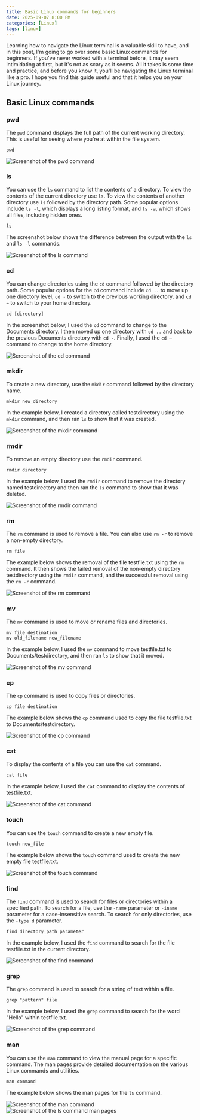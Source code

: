 ```yaml
---
title: Basic Linux commands for beginners
date: 2025-09-07 8:00 PM
categories: [Linux]
tags: [linux]
---
```


Learning how to navigate the Linux terminal is a valuable skill to have, and in this post, I'm going to go over some basic Linux commands for beginners. If you've never worked with a terminal before, it may seem intimidating at first, but it's not as scary as it seems. All it takes is some time and practice, and before you know it, you'll be navigating the Linux terminal like a pro. I hope you find this guide useful and that it helps you on your Linux journey.

## Basic Linux commands

### pwd
The `pwd` command displays the full path of the current working directory. This is useful for seeing where you're at within the file system.
```shell
pwd
```

![Screenshot of the pwd command](https://res.cloudinary.com/do8uy1fxa/image/upload/v1756918830/pwd-command_fnjafk.png)

### ls
You can use the `ls` command to list the contents of a directory. To view the contents of the current directory use `ls`. To view the contents of another directory use `ls` followed by the directory path. Some popular options include `ls -l`, which displays a long listing format, and `ls -a`, which shows all files, including hidden ones.
```shell
ls
```
The screenshot below shows the difference between the output with the `ls` and `ls -l` commands.

![Screenshot of the ls command](https://res.cloudinary.com/do8uy1fxa/image/upload/v1756918735/ls-command_f6w1vm.png)

### cd
You can change directories using the `cd` command followed by the directory path. Some popular options for the `cd` command include `cd ..` to move up one directory level, `cd -` to switch to the previous working directory, and `cd ~` to switch to your home directory.
```shell
cd [directory]
```
In the screenshot below, I used the `cd` command to change to the Documents directory. I then moved up one directory with `cd ..` and back to the previous Documents directory with `cd -`. Finally, I used the `cd ~` command to change to the home directory.

![Screenshot of the cd command](https://res.cloudinary.com/do8uy1fxa/image/upload/v1756918621/cd-command_lyj3r7.png)

### mkdir
To create a new directory, use the `mkdir` command followed by the directory name.
```shell
mkdir new_directory
```
In the example below, I created a directory called testdirectory using the `mkdir` command, and then ran `ls` to show that it was created.

![Screenshot of the mkdir command](https://res.cloudinary.com/do8uy1fxa/image/upload/v1756918785/mkdir-command_tdvfjs.png)

### rmdir
To remove an empty directory use the `rmdir` command.
```shell
rmdir directory
```
In the example below, I used the `rmdir` command to remove the directory named testdirectory and then ran the `ls` command to show that it was deleted.

![Screenshot of the rmdir command](https://res.cloudinary.com/do8uy1fxa/image/upload/v1756918875/rmdir-command_i1g5ql.png)

### rm
The `rm` command is used to remove a file. You can also use `rm -r` to remove a non-empty directory.
```shell
rm file
```
The example below shows the removal of the file testfile.txt using the `rm` command. It then shows the failed removal of the non-empty directory testdirectory using the `rmdir` command, and the successful removal using the `rm -r` command.

![Screenshot of the rm command](https://res.cloudinary.com/do8uy1fxa/image/upload/v1757092962/rm-command_cniebw.png)

### mv
The `mv` command is used to move or rename files and directories.
```shell
mv file destination
mv old_filename new_filename
```
In the example below, I used the `mv` command to move testfile.txt to Documents/testdirectory, and then ran `ls` to show that it moved.

![Screenshot of the mv command](https://res.cloudinary.com/do8uy1fxa/image/upload/v1756918808/mv-command_d8rk8j.png)

### cp
The `cp` command is used to copy files or directories.
```shell
cp file destination
```
The example below shows the `cp` command used to copy the file testfile.txt to Documents/testdirectory.

![Screenshot of the cp command](https://res.cloudinary.com/do8uy1fxa/image/upload/v1756918671/cp-command_uf1u5l.png)

### cat
To display the contents of a file you can use the `cat` command.
```shell
cat file
```
In the example below, I used the `cat` command to display the contents of testfile.txt.

![Screenshot of the cat command](https://res.cloudinary.com/do8uy1fxa/image/upload/v1756918534/cat-command_isknvg.png)

### touch
You can use the `touch` command to create a new empty file.
```shell
touch new_file
```
The example below shows the `touch` command used to create the new empty file testfile.txt.

![Screenshot of the touch command](https://res.cloudinary.com/do8uy1fxa/image/upload/v1756918900/touch-command_prfzxp.png)

### find
The `find` command is used to search for files or directories within a specified path. To search for a file, use the `-name` parameter or `-iname` parameter for a case-insensitive search. To search for only directories, use the `-type d` parameter.
```shell
find directory_path parameter
```
In the example below, I used the `find` command to search for the file testfile.txt in the current directory.

![Screenshot of the find command](https://res.cloudinary.com/do8uy1fxa/image/upload/v1756918697/find-command_hc6nti.png)

### grep
The `grep` command is used to search for a string of text within a file.
```shell
grep "pattern" file
```
In the example below, I used the `grep` command to search for the word "Hello" within testfile.txt.

![Screenshot of the grep command](https://res.cloudinary.com/do8uy1fxa/image/upload/v1756918714/grep-command_xe1dak.png)

### man
You can use the `man` command to view the manual page for a specific command. The man pages provide detailed documentation on the various Linux commands and utilities.
```shell
man command
```
The example below shows the man pages for the `ls` command.

![Screenshot of the man command](https://res.cloudinary.com/do8uy1fxa/image/upload/v1756918752/man-command_abhikb.png)
![Screenshot of the ls command man pages](https://res.cloudinary.com/do8uy1fxa/image/upload/v1756918767/man-command-output_urcbxw.png)